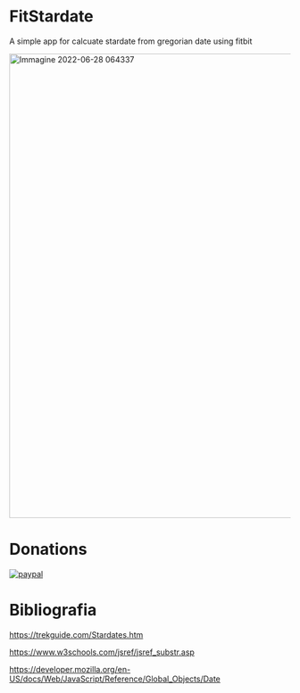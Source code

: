 # FitStardate
A simple app for calcuate stardate from gregorian date using fitbit

<img width="833" alt="Immagine 2022-06-28 064337" src="https://user-images.githubusercontent.com/49764967/176094916-adb688ab-9a13-41b4-8da6-2b5aef77b708.png">

# Donations
[![paypal](https://www.paypalobjects.com/en_US/EN/i/btn/btn_donateCC_LG.gif)](https://www.paypal.com/cgi-bin/webscr?cmd=_s-xclick&hosted_button_id=H4ZHTFRCETWXG)
# Bibliografia
https://trekguide.com/Stardates.htm

https://www.w3schools.com/jsref/jsref_substr.asp

https://developer.mozilla.org/en-US/docs/Web/JavaScript/Reference/Global_Objects/Date
